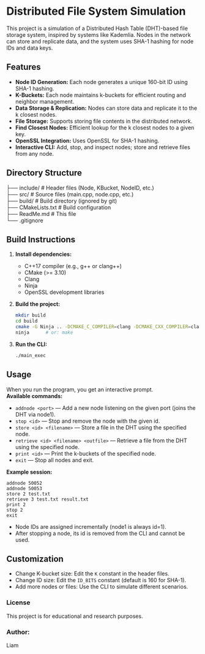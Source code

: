 # Distributed File System Simulation

This project is a simulation of a Distributed Hash Table (DHT)-based file storage system, inspired by systems like Kademlia. Nodes in the network can store and replicate data, and the system uses SHA-1 hashing for node IDs and data keys.

## Features

- **Node ID Generation:** Each node generates a unique 160-bit ID using SHA-1 hashing.
- **K-Buckets:** Each node maintains k-buckets for efficient routing and neighbor management.
- **Data Storage & Replication:** Nodes can store data and replicate it to the k closest nodes.
- **File Storage:** Supports storing file contents in the distributed network.
- **Find Closest Nodes:** Efficient lookup for the k closest nodes to a given key.
- **OpenSSL Integration:** Uses OpenSSL for SHA-1 hashing.
- **Interactive CLI:** Add, stop, and inspect nodes; store and retrieve files from any node.

## Directory Structure
├── include/ # Header files (Node, KBucket, NodeID, etc.)  
├── src/     # Source files (main.cpp, node.cpp, etc.)  
├── build/   # Build directory (ignored by git)  
├── CMakeLists.txt # Build configuration  
├── ReadMe.md # This file  
└── .gitignore

## Build Instructions

1. **Install dependencies:**  
   - C++17 compiler (e.g., g++ or clang++)
   - CMake (>= 3.10)
   - Clang
   - Ninja
   - OpenSSL development libraries

2. **Build the project:**
   ```bash
   mkdir build
   cd build
   cmake -G Ninja .. -DCMAKE_C_COMPILER=clang -DCMAKE_CXX_COMPILER=clang++
   ninja      # or: make
   ```

3. **Run the CLI:**
   ```bash
   ./main_exec
   ```

## Usage

When you run the program, you get an interactive prompt.  
**Available commands:**
- `addnode <port>` — Add a new node listening on the given port (joins the DHT via node1).
- `stop <id>` — Stop and remove the node with the given id.
- `store <id> <filename>` — Store a file in the DHT using the specified node.
- `retrieve <id> <filename> <outfile>` — Retrieve a file from the DHT using the specified node.
- `print <id>` — Print the k-buckets of the specified node.
- `exit` — Stop all nodes and exit.

**Example session:**
```
addnode 50052
addnode 50053
store 2 test.txt
retrieve 3 test.txt result.txt
print 2
stop 2
exit
```

- Node IDs are assigned incrementally (node1 is always id=1).
- After stopping a node, its id is removed from the CLI and cannot be used.

## Customization
- Change K-bucket size: Edit the `K` constant in the header files.
- Change ID size: Edit the `ID_BITS` constant (default is 160 for SHA-1).
- Add more nodes or files: Use the CLI to simulate different scenarios.

### License
This project is for educational and research purposes.

### Author:
Liam